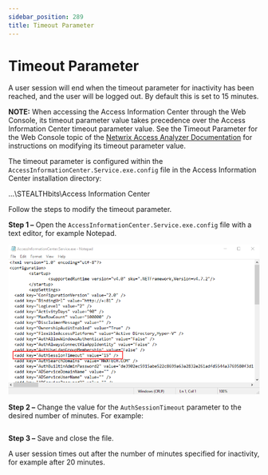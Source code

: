 ```yaml
---
sidebar_position: 289
title: Timeout Parameter
---
```


# Timeout Parameter

A user session will end when the timeout parameter for inactivity has been reached, and the user will be logged out. By default this is set to 15 minutes.

**NOTE:** When accessing the Access Information Center through the Web Console, its timeout parameter value takes precedence over the Access Information Center timeout parameter value. See the Timeout Parameter for the Web Console topic of the [Netwrix Access Analyzer Documentation](https://helpcenter.netwrix.com/category/accessanalyzer "Netwrix Access Analyzer Documentation") for instructions on modifying its timeout parameter value.

The timeout parameter is configured within the `AccessInformationCenter.Service.exe.config` file in the Access Information Center installation directory:

…\STEALTHbits\Access Information Center

Follow the steps to modify the timeout parameter.

**Step 1 –** Open the `AccessInformationCenter.Service.exe.config` file with a text editor, for example Notepad.

![Timeout Parameter in the config file](../../../../../../../static/Content/Resources/Images/Access/InformationCenter/Admin/AdditionalConfig/ConfigFileTimeoutParameter.png "Timeout Parameter in the config file")

**Step 2 –** Change the value for the `AuthSessionTimeout` parameter to the desired number of minutes. For example:

```

```
**Step 3 –** Save and close the file.

A user session times out after the number of minutes specified for inactivity, for example after 20 minutes.